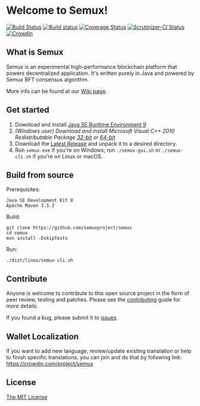 # Welcome to Semux!

[![Build Status](https://travis-ci.org/semuxproject/semux.svg?branch=develop)](https://travis-ci.org/semuxproject/semux)
[![Build status](https://ci.appveyor.com/api/projects/status/y0kgfqch4u79er1k?svg=true)](https://ci.appveyor.com/project/semux/semux)
[![Coverage Status](https://coveralls.io/repos/github/semuxproject/semux/badge.svg?branch=develop)](https://coveralls.io/github/semuxproject/semux)
[![Scrutinizer-CI Status](https://scrutinizer-ci.com/g/semuxproject/semux/badges/quality-score.png?b=develop)](https://scrutinizer-ci.com/g/semuxproject/semux/)
[![Crowdin](https://d322cqt584bo4o.cloudfront.net/semux/localized.svg)](https://crowdin.com/project/semux)


## What is Semux

Semux is an experimental high-performance blockchain platform that powers decentralized application. It's written purely in Java and powered by Semux BFT consensus algorithm.

More info can be found at our [Wiki page](https://github.com/semuxproject/semux/wiki).


## Get started

1. Download and install [Java SE Runtime Environment 9](http://www.oracle.com/technetwork/java/javase/downloads/jre9-downloads-3848532.html)
2. *(Windows user) Download and install Microsoft Visual C++ 2010 Redistributable Package [32-bit](http://www.microsoft.com/en-us/download/details.aspx?id=5555) or [64-bit](https://www.microsoft.com/en-us/download/details.aspx?id=14632)*
3. Download the [Latest Release](https://github.com/semuxproject/semux/releases) and unpack it to a desired directory.
4. Run ``semux.exe`` if you're on Windows; run ``./semux-gui.sh`` or ``./semux-cli.sh`` if you're on Linux or macOS.


## Build from source

Prerequisites:
```
Java SE Development Kit 8
Apache Maven 3.5.2
```

Build:
```
git clone https://github.com/semuxproject/semux
cd semux
mvn install -DskipTests
```

Run:
```
./dist/linux/semux-cli.sh
```

## Contribute

Anyone is welcome to contribute to this open source project in the form of peer review, testing and patches. Please see the [contributing](./.github/contributing.md) guide for more details.

If you found a bug, please submit it to [issues](https://github.com/semuxproject/semux/issues).


## Wallet Localization

If you want to add new language, review/update existing translation or help to finish specific translations, you can join and do that by following link:
https://crowdin.com/project/semux


## License

[The MIT License](./LICENSE)
